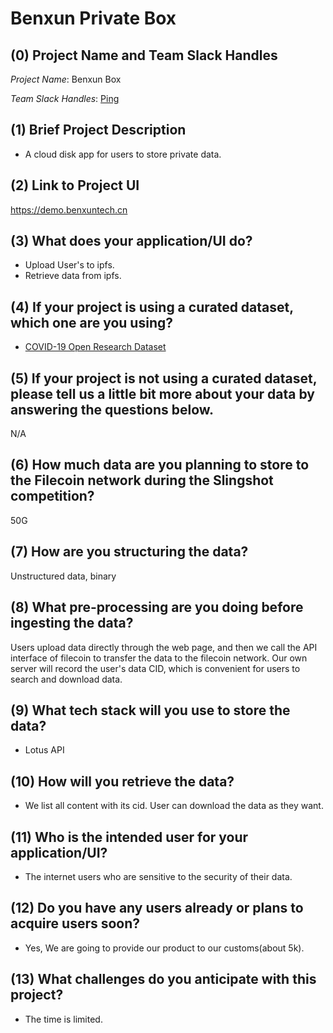 # Benxun Private Box


## (0) Project Name and Team Slack Handles

*Project Name*: Benxun Box

*Team Slack Handles*: [Ping](https://filecoinproject.slack.com/team/U0153H5EZND)

## (1) Brief Project Description

* A cloud disk app for users to store private data. 

## (2) Link to Project UI

https://demo.benxuntech.cn

## (3) What does your application/UI do?

- Upload User's to ipfs. 
- Retrieve data from ipfs.

## (4) If your project is using a curated dataset, which one are you using?

- [COVID-19 Open Research Dataset](https://www.kaggle.com/allen-institute-for-ai/CORD-19-research-challenge)

## (5) If your project is not using a curated dataset, please tell us a little bit more about your data by answering the questions below.

N/A

## (6) How much data are you planning to store to the Filecoin network during the Slingshot competition?

50G

## (7) How are you structuring the data?

Unstructured data, binary

## (8) What pre-processing are you doing before ingesting the data?

Users upload data directly through the web page, and then we call the API interface of filecoin to transfer the data to the filecoin network. Our own server will record the user's data CID, which is convenient for users to search and download data.

## (9)  What tech stack will you use to store the data?

 - Lotus API

## (10) How will you retrieve the data?

 - We list all content with its cid. User can download the data as they want.

## (11) Who is the intended user for your application/UI?

 - The internet users who are sensitive to the security of their data.
 
## (12) Do you have any users already or plans to acquire users soon?

- Yes, We are going to provide our product to our customs(about 5k). 

## (13) What challenges do you anticipate with this project?

- The time is limited.
